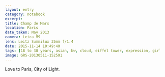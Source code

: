 ```yaml
--- 
layout: entry
category: notebook
excerpt:
title: Champ de Mars
location: Paris
date_taken: May 2013
camera: Leica M9
lens: Leitz Summilux 35mm f/1.4
date: 2015-11-14 10:49:40
tags: [18 to 30 years, asian, bw, cloud, eiffel tower, expression, girl, hair, hand, paris, sky]
image: GRS-20130511-152501
---
```

Love to Paris, City of Light.